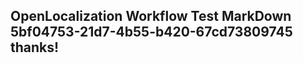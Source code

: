 <properties
ms.topic="hero-topic"
ms.test1="hero-topic"
ms.test2="test"/>

## OpenLocalization Workflow Test MarkDown 5bf04753-21d7-4b55-b420-67cd73809745 thanks!
